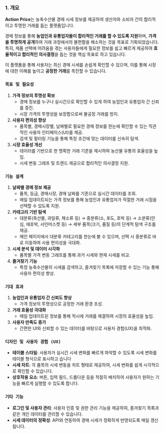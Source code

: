 ### 1. 개요

**Action Price**는  농축수산물 경매 시세 정보를 제공하여 생산자와 소비자 간의 합리적이고 투명한 거래를 돕는 플랫폼입니다.

경매 정보를 통해 **농업인과 유통업자들이 합리적인 거래를 할 수 있도록 지원**하며, **가격을 투명하게 공개**하여 거래 과정에서의 불편함을 해소하는 것을 목표로 기획되었습니다. 특히, 제품 선택에 어려움을 겪는 사용자들에게 필요한 정보를 쉽고 빠르게 제공하여 **효율적이고 합리적인 의사결정**을 돕는 것을 핵심 목표로 하고 있습니다.

이 플랫폼을 통해 사용자는 최신 경매 시세를 손쉽게 확인할 수 있으며, 이를 통해 시장에 대한 이해를 높이고 **공정한 거래**를 촉진할 수 있습니다.

### **`목표 및 필요성`**

1. **가격 정보의 투명성 확보**
    - 경매 정보를 누구나 실시간으로 확인할 수 있게 하여 농업인과 유통업자 간 신뢰를 증진.
    - 시장 가격의 투명성을 보장함으로써 불공정 거래를 방지.
2. **사용자 편의성 향상**
    - 품목별, 경매시장별, 날짜별로 필요한 경매 정보를 한눈에 확인할 수 있는 직관적인 사용자 인터페이스(UI)를 제공.
    - 검색 및 필터링 기능을 통해 특정 조건에 맞는 데이터를 신속히 탐색.
3. **시장 효율성 개선**
    - 데이터를 기반으로 한 명확한 거래 기준을 제시하여 농산물 유통의 효율성을 높임.
    - 시세 변동 그래프 및 트렌드 제공으로 합리적인 의사결정 지원.
  
### **`기능 설계`**

1. **날짜별 경매 정보 제공**
    - 품목, 등급, 경매시장, 경매 날짜를 기준으로 실시간 데이터를 조회.
    - 매일 업데이트되는 가격 정보를 통해 농업인과 유통업자가 적절한 거래 시점을 선택할 수 있도록 지원.
2. **카테고리 기반 탐색**
    - 대분류(축산물, 과일류, 채소류 등) → 중분류(소, 포도, 호박 등) → 소분류(안심, 애호박, 샤인머스켓 등) → 세부 품목(크기, 품질 등)의 단계적 탐색 구조를 제공.
    - 메인 페이지에서 대분류 카테고리를 한눈에 볼 수 있으며, 선택 시 중분류로 바로 이동하여 사용 편의성을 극대화.
3. **시세 분석 및 데이터 시각화**
    - 품목별 가격 변동 그래프를 통해 과거 시세와 현재 시세를 비교.
4. **즐겨찾기 기능**
    - 특정 농축수산물의 시세를 검색하고, 즐겨찾기 목록에 저장할 수 있는 기능 통해 사용자 편의성 향상.
  
### **`기대 효과`**

1. **농업인과 유통업자 간 신뢰도 향상**
    - 가격 정보의 투명성으로 공정한 거래 환경 조성.
2. **거래 효율성 극대화**
    - 매일 업데이트된 정보를 통해 적시에 거래를 체결하여 시장의 효율성을 높임.
3. **사용자 만족도 증가**
    - 간편한 UI와 신뢰할 수 있는 데이터를 바탕으로 사용자 경험(UX)을 최적화.
  
### **`디자인 및 사용자 경험 (UX)`**
- **테이블 스타일**: 사용자가 실시간 시세 변화를 빠르게 파악할 수 있도록 시세 변화를 테이블 형식으로 표시하고 습니다
- **시세 차트**: 각 품목의 시세 변동을 차트 형태로 제공하여, 시세 변화를 쉽게 시각적으로 확인할 수 있습니다.
- **상호작용 요소**: 버튼, 입력 필드, 드롭다운 등을 적절히 배치하여 사용자가 원하는 기능을 빠르게 실행할 수 있도록 합니다.

### **`기타 기능`**
- **로그인 및 사용자 관리**: 사용자 인증 및 권한 관리 기능을 제공하여, 즐겨찾기 목록과 같은 개인 데이터를 관리할 수 있습니다.
- **시세 데이터의 정확성**: API와 연동하여 경매 시세가 정확하게 반영되도록 매일 갱신됩니다.
